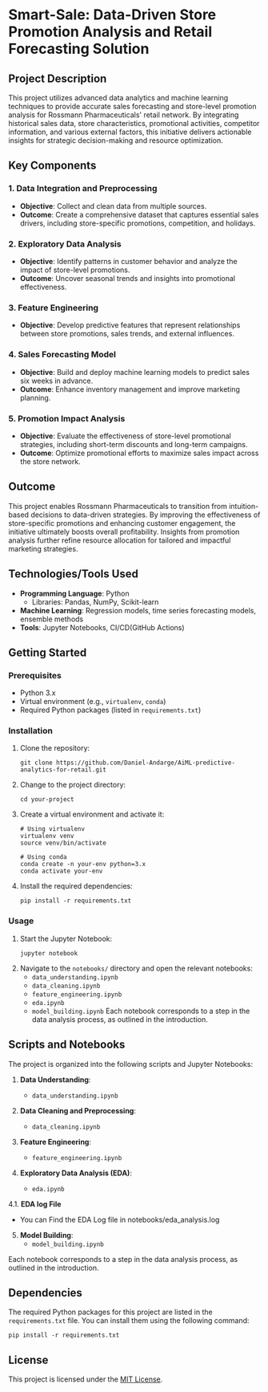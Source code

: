 # Smart-Sale: Data-Driven Store Promotion Analysis and Retail Forecasting Solution 

## Project Description

This project utilizes advanced data analytics and machine learning techniques to provide accurate sales forecasting and store-level promotion analysis for Rossmann Pharmaceuticals' retail network. By integrating historical sales data, store characteristics, promotional activities, competitor information, and various external factors, this initiative delivers actionable insights for strategic decision-making and resource optimization.

## Key Components

### 1. Data Integration and Preprocessing
- **Objective**: Collect and clean data from multiple sources.
- **Outcome**: Create a comprehensive dataset that captures essential sales drivers, including store-specific promotions, competition, and holidays.

### 2. Exploratory Data Analysis
- **Objective**: Identify patterns in customer behavior and analyze the impact of store-level promotions.
- **Outcome**: Uncover seasonal trends and insights into promotional effectiveness.

### 3. Feature Engineering
- **Objective**: Develop predictive features that represent relationships between store promotions, sales trends, and external influences.

### 4. Sales Forecasting Model
- **Objective**: Build and deploy machine learning models to predict sales six weeks in advance.
- **Outcome**: Enhance inventory management and improve marketing planning.

### 5. Promotion Impact Analysis
- **Objective**: Evaluate the effectiveness of store-level promotional strategies, including short-term discounts and long-term campaigns.
- **Outcome**: Optimize promotional efforts to maximize sales impact across the store network.

## Outcome
This project enables Rossmann Pharmaceuticals to transition from intuition-based decisions to data-driven strategies. By improving the effectiveness of store-specific promotions and enhancing customer engagement, the initiative ultimately boosts overall profitability. Insights from promotion analysis further refine resource allocation for tailored and impactful marketing strategies.

## Technologies/Tools Used
- **Programming Language**: Python
  - Libraries: Pandas, NumPy, Scikit-learn
- **Machine Learning**: Regression models, time series forecasting models, ensemble methods
- **Tools**: Jupyter Notebooks, CI/CD(GitHub Actions)

## Getting Started

### Prerequisites

- Python 3.x
- Virtual environment (e.g., `virtualenv`, `conda`)
- Required Python packages (listed in `requirements.txt`)

### Installation

1. Clone the repository:
   ```
   git clone https://github.com/Daniel-Andarge/AiML-predictive-analytics-for-retail.git
   ```
2. Change to the project directory:
   ```
   cd your-project
   ```
3. Create a virtual environment and activate it:

   ```
   # Using virtualenv
   virtualenv venv
   source venv/bin/activate

   # Using conda
   conda create -n your-env python=3.x
   conda activate your-env
   ```

4. Install the required dependencies:
   ```
   pip install -r requirements.txt
   ```

### Usage

1. Start the Jupyter Notebook:
   ```
   jupyter notebook
   ```
2. Navigate to the `notebooks/` directory and open the relevant notebooks:
   - `data_understanding.ipynb`
   - `data_cleaning.ipynb`
   - `feature_engineering.ipynb`
   - `eda.ipynb`
   - `model_building.ipynb`
     Each notebook corresponds to a step in the data analysis process, as outlined in the introduction.

## Scripts and Notebooks

The project is organized into the following scripts and Jupyter Notebooks:

1. **Data Understanding**:

   - `data_understanding.ipynb`

2. **Data Cleaning and Preprocessing**:

   - `data_cleaning.ipynb`

3. **Feature Engineering**:

   - `feature_engineering.ipynb`

4. **Exploratory Data Analysis (EDA)**:

   - `eda.ipynb`

4.1. **EDA log File**

- You can Find the EDA Log file in notebooks/eda_analysis.log

5. **Model Building**:
   - `model_building.ipynb`

Each notebook corresponds to a step in the data analysis process, as outlined in the introduction.

## Dependencies

The required Python packages for this project are listed in the `requirements.txt` file. You can install them using the following command:

```
pip install -r requirements.txt
```

## License

This project is licensed under the [MIT License](LICENSE).
